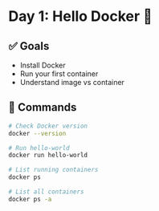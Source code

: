 # Day 1: Hello Docker 🐳

## ✅ Goals
- Install Docker
- Run your first container
- Understand image vs container

## 🔧 Commands
```bash
# Check Docker version
docker --version

# Run hello-world
docker run hello-world

# List running containers
docker ps

# List all containers
docker ps -a

